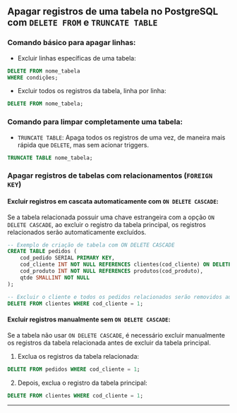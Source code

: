 

## Apagar registros de uma tabela no PostgreSQL com `DELETE FROM` e `TRUNCATE TABLE`

### Comando básico para apagar linhas:
- Excluir linhas específicas de uma tabela:
```sql
DELETE FROM nome_tabela
WHERE condições;
```

- Excluir todos os registros da tabela, linha por linha:
```sql
DELETE FROM nome_tabela;
```

### Comando para limpar completamente uma tabela:
- `TRUNCATE TABLE`: Apaga todos os registros de uma vez, de maneira mais rápida que `DELETE`, mas sem acionar triggers.
```sql
TRUNCATE TABLE nome_tabela;
```

### Apagar registros de tabelas com relacionamentos (`FOREIGN KEY`)

#### Excluir registros em cascata automaticamente com `ON DELETE CASCADE`:
Se a tabela relacionada possuir uma chave estrangeira com a opção `ON DELETE CASCADE`, ao excluir o registro da tabela principal, os registros relacionados serão automaticamente excluídos.
```sql
-- Exemplo de criação de tabela com ON DELETE CASCADE
CREATE TABLE pedidos (
    cod_pedido SERIAL PRIMARY KEY,
    cod_cliente INT NOT NULL REFERENCES clientes(cod_cliente) ON DELETE CASCADE,
    cod_produto INT NOT NULL REFERENCES produtos(cod_produto),
    qtde SMALLINT NOT NULL
);

-- Excluir o cliente e todos os pedidos relacionados serão removidos automaticamente
DELETE FROM clientes WHERE cod_cliente = 1;
```

#### Excluir registros manualmente sem `ON DELETE CASCADE`:
Se a tabela não usar `ON DELETE CASCADE`, é necessário excluir manualmente os registros da tabela relacionada antes de excluir da tabela principal.

1. Exclua os registros da tabela relacionada:
```sql
DELETE FROM pedidos WHERE cod_cliente = 1;
```

2. Depois, exclua o registro da tabela principal:
```sql
DELETE FROM clientes WHERE cod_cliente = 1;
```

---
